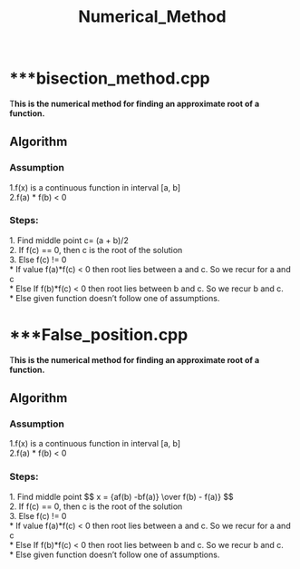 <h1 align = "center">Numerical_Method</h1><br>
<h1>***bisection_method.cpp</h1>
<p>T<b>his is the numerical method for finding an approximate root of a function.</b></p>
<h2>Algorithm</h2>
<h3>Assumption</h3>
1.f(x) is a continuous function in interval [a, b]<br>
2.f(a) * f(b) < 0<br>
<h3>Steps:</h3>
1. Find middle point c= (a + b)/2<br>
2. If f(c) == 0, then c is the root of the solution<br>
3. Else f(c) != 0<br>
       * If value f(a)*f(c) < 0 then root lies between a and c. So we recur for a and c<br>
       * Else If f(b)*f(c) < 0 then root lies between b and c. So we recur b and c.<br>
       * Else given function doesn’t follow one of assumptions.<br>

<h1>***False_position.cpp</h1>
<p>T<b>his is the numerical method for finding an approximate root of a function.</b></p>
<h2>Algorithm</h2>
<h3>Assumption</h3>
1.f(x) is a continuous function in interval [a, b]<br>
2.f(a) * f(b) < 0<br>
<h3>Steps:</h3>
1. Find middle point $$ x = {af(b) -bf(a)} \over f(b) - f(a)} $$<br>
2. If f(c) == 0, then c is the root of the solution<br>
3. Else f(c) != 0<br>
       * If value f(a)*f(c) < 0 then root lies between a and c. So we recur for a and c<br>
       * Else If f(b)*f(c) < 0 then root lies between b and c. So we recur b and c.<br>
       * Else given function doesn’t follow one of assumptions.<br>
